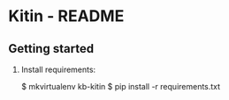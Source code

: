 Kitin - README
========================================================================

## Getting started

1. Install requirements:

    $ mkvirtualenv kb-kitin
    $ pip install -r requirements.txt

